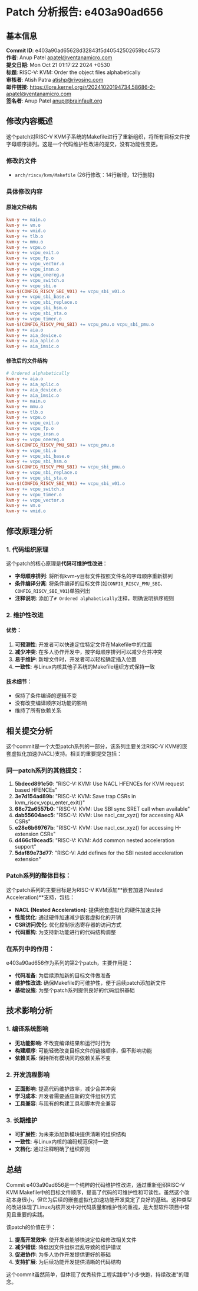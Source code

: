 # Patch 分析报告: e403a90ad656

## 基本信息

**Commit ID**: e403a90ad65628d32843f5d40542502659bc4573  
**作者**: Anup Patel <apatel@ventanamicro.com>  
**提交日期**: Mon Oct 21 01:17:22 2024 +0530  
**标题**: RISC-V: KVM: Order the object files alphabetically  
**审核者**: Atish Patra <atishp@rivosinc.com>  
**邮件链接**: https://lore.kernel.org/r/20241020194734.58686-2-apatel@ventanamicro.com  
**签名者**: Anup Patel <anup@brainfault.org>  

## 修改内容概述

这个patch对RISC-V KVM子系统的Makefile进行了重新组织，将所有目标文件按字母顺序排列。这是一个代码维护性改进的提交，没有功能性变更。

### 修改的文件
- `arch/riscv/kvm/Makefile` (26行修改：14行新增，12行删除)

### 具体修改内容

#### 原始文件结构
```makefile
kvm-y += main.o
kvm-y += vm.o
kvm-y += vmid.o
kvm-y += tlb.o
kvm-y += mmu.o
kvm-y += vcpu.o
kvm-y += vcpu_exit.o
kvm-y += vcpu_fp.o
kvm-y += vcpu_vector.o
kvm-y += vcpu_insn.o
kvm-y += vcpu_onereg.o
kvm-y += vcpu_switch.o
kvm-y += vcpu_sbi.o
kvm-$(CONFIG_RISCV_SBI_V01) += vcpu_sbi_v01.o
kvm-y += vcpu_sbi_base.o
kvm-y += vcpu_sbi_replace.o
kvm-y += vcpu_sbi_hsm.o
kvm-y += vcpu_sbi_sta.o
kvm-y += vcpu_timer.o
kvm-$(CONFIG_RISCV_PMU_SBI) += vcpu_pmu.o vcpu_sbi_pmu.o
kvm-y += aia.o
kvm-y += aia_device.o
kvm-y += aia_aplic.o
kvm-y += aia_imsic.o
```

#### 修改后的文件结构
```makefile
# Ordered alphabetically
kvm-y += aia.o
kvm-y += aia_aplic.o
kvm-y += aia_device.o
kvm-y += aia_imsic.o
kvm-y += main.o
kvm-y += mmu.o
kvm-y += tlb.o
kvm-y += vcpu.o
kvm-y += vcpu_exit.o
kvm-y += vcpu_fp.o
kvm-y += vcpu_insn.o
kvm-y += vcpu_onereg.o
kvm-$(CONFIG_RISCV_PMU_SBI) += vcpu_pmu.o
kvm-y += vcpu_sbi.o
kvm-y += vcpu_sbi_base.o
kvm-y += vcpu_sbi_hsm.o
kvm-$(CONFIG_RISCV_PMU_SBI) += vcpu_sbi_pmu.o
kvm-y += vcpu_sbi_replace.o
kvm-y += vcpu_sbi_sta.o
kvm-$(CONFIG_RISCV_SBI_V01) += vcpu_sbi_v01.o
kvm-y += vcpu_switch.o
kvm-y += vcpu_timer.o
kvm-y += vcpu_vector.o
kvm-y += vm.o
kvm-y += vmid.o
```

## 修改原理分析

### 1. 代码组织原理

这个patch的核心原理是**代码可维护性改进**：

- **字母顺序排列**: 将所有kvm-y目标文件按照文件名的字母顺序重新排列
- **条件编译分离**: 将条件编译的目标文件(如`CONFIG_RISCV_PMU_SBI`、`CONFIG_RISCV_SBI_V01`)单独列出
- **注释说明**: 添加了`# Ordered alphabetically`注释，明确说明排序规则

### 2. 维护性改进

#### 优势：
1. **可预测性**: 开发者可以快速定位特定文件在Makefile中的位置
2. **减少冲突**: 在多人协作开发中，按字母顺序排列可以减少合并冲突
3. **易于维护**: 新增文件时，开发者可以轻松确定插入位置
4. **一致性**: 与Linux内核其他子系统的Makefile组织方式保持一致

#### 技术细节：
- 保持了条件编译的逻辑不变
- 没有改变编译顺序对功能的影响
- 维持了所有依赖关系

## 相关提交分析

这个commit是一个大型patch系列的一部分，该系列主要关注RISC-V KVM的嵌套虚拟化加速(NACL)支持。相关的重要提交包括：

### 同一patch系列的其他提交：

1. **5bdecd891e50**: "RISC-V: KVM: Use NACL HFENCEs for KVM request based HFENCEs"
2. **3e7d154ad89b**: "RISC-V: KVM: Save trap CSRs in kvm_riscv_vcpu_enter_exit()"
3. **68c72a6557b0**: "RISC-V: KVM: Use SBI sync SRET call when available"
4. **dab55604aec5**: "RISC-V: KVM: Use nacl_csr_xyz() for accessing AIA CSRs"
5. **e28e6b69767b**: "RISC-V: KVM: Use nacl_csr_xyz() for accessing H-extension CSRs"
6. **d466c19cead5**: "RISC-V: KVM: Add common nested acceleration support"
7. **5daf89e73d77**: "RISC-V: Add defines for the SBI nested acceleration extension"

### Patch系列的整体目标：

这个patch系列的主要目标是为RISC-V KVM添加**嵌套加速(Nested Acceleration)**支持，包括：

- **NACL (Nested Acceleration)**: 提供嵌套虚拟化的硬件加速支持
- **性能优化**: 通过硬件加速减少嵌套虚拟化的开销
- **CSR访问优化**: 优化控制状态寄存器的访问方式
- **代码重构**: 为支持新功能进行的代码结构调整

### 在系列中的作用：

e403a90ad656作为系列的第2个patch，主要作用是：
- **代码准备**: 为后续添加新的目标文件做准备
- **维护性改进**: 确保Makefile的可维护性，便于后续patch添加新文件
- **基础设施**: 为整个patch系列提供良好的代码组织基础

## 技术影响分析

### 1. 编译系统影响
- **无功能影响**: 不改变编译结果和运行时行为
- **构建顺序**: 可能轻微改变目标文件的链接顺序，但不影响功能
- **依赖关系**: 保持所有模块间的依赖关系不变

### 2. 开发流程影响
- **正面影响**: 提高代码维护效率，减少合并冲突
- **学习成本**: 开发者需要适应新的文件组织方式
- **工具兼容**: 与现有的构建工具和脚本完全兼容

### 3. 长期维护
- **可扩展性**: 为未来添加新模块提供清晰的组织结构
- **一致性**: 与Linux内核的编码规范保持一致
- **文档化**: 通过注释明确了组织原则

## 总结

Commit e403a90ad656是一个纯粹的代码维护性改进，通过重新组织RISC-V KVM Makefile中的目标文件顺序，提高了代码的可维护性和可读性。虽然这个改动本身很小，但它为后续的嵌套虚拟化加速功能开发奠定了良好的基础。这种类型的改进体现了Linux内核开发中对代码质量和维护性的重视，是大型软件项目中常见且重要的实践。

该patch的价值在于：
1. **提高开发效率**: 使开发者能够快速定位和修改相关文件
2. **减少错误**: 降低因文件组织混乱导致的维护错误
3. **促进协作**: 为多人协作开发提供更好的基础
4. **支持扩展**: 为后续功能开发提供清晰的代码结构

这个commit虽然简单，但体现了优秀软件工程实践中"小步快跑，持续改进"的理念。